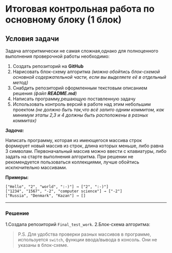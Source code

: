 # Итоговая контрольная работа по основному блоку (1 блок)
## **Условия задачи**

Задача алгоритмически не самая сложная,однако для полноценного выполнения проверочной работы необходимо:

1. Создать репозиторий на __GitHub__
2. Нарисовать блок-схему алгоритма _(можно обойтись блок-схемой основной содержательной части, если вы выделяете её в отдельный метод)_
3. Снабдить репозиторий оформленным текстовым  описанием решения _(файл __README.md__)_
4. Написать программу,решающую поставленную задачу
5. Использовать контроль версий в работе над этим небольшим проектом _(не должно быть так,что всё залито одним коммитом, как минимум этапы 2,3 и 4 должны быть расположены в разных коммитах)_

**_Задача:_**

Написать программу, которая из имеющегося массива строк формирует новый массив из строк, длина которых меньше, либо равна 3 символам. Первоначальный массив можно ввести с клавиатуры, либо задать на старте выполнения алгоритма. При решении не рекомендуется пользоваться коллекциями, лучше обойтись исключительно массивами.

**Примеры:**
```
["Hello", "2", "world", ":-)"] → ["2", ":-)"]
["1234", "1567", "-2", "computer science"] → ["-2"]
["Russia", "Denmark", "Kazan"] → []
```
***

### **Решение**
1.Создала репозиторий `Final_test_work`.
2.Блок-схема алгоритма:
> P.S. Для удобства проверки разных массивов в программе, используется `switch`, функции ввода/вывода в консоль.
Они не указаны в блок-схеме.

>